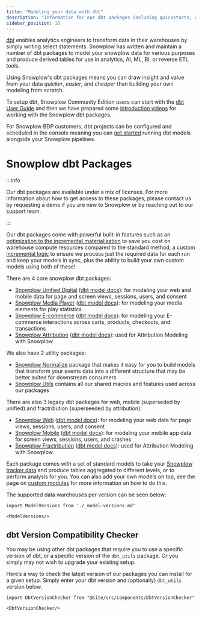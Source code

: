 ```yaml
---
title: "Modeling your data with dbt"
description: "Information for our dbt packages including quickstarts, configurations, and building custom models."
sidebar_position: 10
---
```


[dbt](https://docs.getdbt.com/) enables analytics engineers to transform data in their warehouses by simply writing select statements. Snowplow has written and maintain a number of dbt packages to model your snowplow data for various purposes and produce derived tables for use in analytics, AI, ML, BI, or reverse ETL tools.

Using Snowplow's dbt packages means you can draw insight and value from your data *quicker*, *easier*, and *cheaper* than building your own modeling from scratch.

<p align="center">
<ThemedImage
alt='Snowplow Data Modeling Packages'
width="70%"
sources={{
light: require('./images/dbt_packages-light.drawio.png').default,
dark: require('./images/dbt_packages-dark.drawio.png').default
}}
/>
</p>


To setup dbt, Snowplow Community Edition users can start with the [dbt User Guide](https://docs.getdbt.com/guides/getting-started) and then we have prepared some [introduction videos](https://www.youtube.com/watch?v=1kd6BJhC4BE) for working with the Snowplow dbt packages.

For Snowplow BDP customers, dbt projects can be configured and scheduled in the console meaning you can [get started](/docs/modeling-your-data/running-data-models-via-snowplow-bdp/dbt/index.md) running dbt models alongside your Snowplow pipelines.


# Snowplow dbt Packages

:::info

Our dbt packages are available under a mix of licenses. For more information about how to get access to these packages, please contact us by requesting a demo if you are new to Snowplow or by reaching out to our support team.

:::


Our dbt packages come with powerful built-in features such as an [optimization to the incremental materialization](/docs/modeling-your-data/modeling-your-data-with-dbt/package-mechanics/optimized-upserts/index.md) to save you cost on warehouse compute resources compared to the standard method, a custom [incremental logic](/docs/modeling-your-data/modeling-your-data-with-dbt/package-mechanics/incremental-processing/index.md) to ensure we process just the required data for each run and keep your models in sync, plus the ability to build your own custom models using both of these!

There are 4 core snowplow dbt packages:
- [Snowplow Unified Digital](/docs/modeling-your-data/modeling-your-data-with-dbt/dbt-models/dbt-unified-data-model/index.md) ([dbt model docs](https://snowplow.github.io/dbt-snowplow-unified/#!/overview/snowplow_unified)): for modeling your web and mobile data for page and screen views, sessions, users, and consent
- [Snowplow Media Player](/docs/modeling-your-data/modeling-your-data-with-dbt/dbt-models/dbt-media-player-data-model/index.md) ([dbt model docs](https://snowplow.github.io/dbt-snowplow-media-player/#!/overview/snowplow_media_player)): for modeling your media elements for play statistics
- [Snowplow E-commerce](/docs/modeling-your-data/modeling-your-data-with-dbt/dbt-models/dbt-ecommerce-data-model/index.md) ([dbt model docs](https://snowplow.github.io/dbt-snowplow-ecommerce/#!/overview/snowplow_ecommerce)): for modeling your E-commerce interactions across carts, products, checkouts, and transactions
- [Snowplow Attribution](/docs/modeling-your-data/modeling-your-data-with-dbt/dbt-models/dbt-attribution-data-model/index.md) ([dbt model docs](https://snowplow.github.io/dbt-snowplow-attribution/#!/overview/attribution)): used for Attribution Modeling with Snowplow

We also have 2 utility packages:
- [Snowplow Normalize](/docs/modeling-your-data/modeling-your-data-with-dbt/dbt-models/dbt-normalize-data-model/index.md) package that makes it easy for you to build models that transform your events data into a different structure that may be better suited for downstream consumers
- [Snowplow Utils](/docs/modeling-your-data/modeling-your-data-with-dbt/dbt-models/dbt-utils-data-model/index.md) contains all our shared macros and features used across our packages

There are also 3 legacy dbt packages for web, mobile (superseded by unified) and fractribution (superseeded by attribution):
- [Snowplow Web](/docs/modeling-your-data/modeling-your-data-with-dbt/dbt-models/legacy/dbt-web-data-model/index.md) ([dbt model docs](https://snowplow.github.io/dbt-snowplow-web/#!/overview/snowplow_web)): for modeling your web data for page views, sessions, users, and consent
- [Snowplow Mobile](/docs/modeling-your-data/modeling-your-data-with-dbt/dbt-models/legacy/dbt-mobile-data-model/index.md) ([dbt model docs](https://snowplow.github.io/dbt-snowplow-mobile/#!/overview/snowplow_mobile)): for modeling your mobile app data for screen views, sessions, users, and crashes
- [Snowplow Fractribution](/docs/modeling-your-data/modeling-your-data-with-dbt/dbt-models/legacy/dbt-fractribution-data-model/index.md) ([dbt model docs](https://snowplow.github.io/dbt-snowplow-fractribution/#!/overview/fractribution)): used for Attribution Modeling with Snowplow


Each package comes with a set of standard models to take your [Snowplow tracker data](/docs/sources/trackers/index.md) and produce tables aggregated to different levels, or to perform analysis for you. You can also add your own models on top, see the page on [custom modules](/docs/modeling-your-data/modeling-your-data-with-dbt/dbt-custom-models/index.md) for more information on how to do this.



The supported data warehouses per version can be seen below:

```mdx-code-block
import ModelVersions from './_model-versions.md'

<ModelVersions/>
```

## dbt Version Compatibility Checker

You may be using other dbt packages that require you to use a specific version of dbt, or a specific version of the `dbt_utils` package. Or you simply may not wish to upgrade your existing setup.

Here’s a way to check the latest version of our packages you can install for a given setup. Simply enter your dbt version and (optionally) `dbt_utils` version below.

```mdx-code-block
import DbtVersionChecker from "@site/src/components/DbtVersionChecker"

<DbtVersionChecker/>
```
